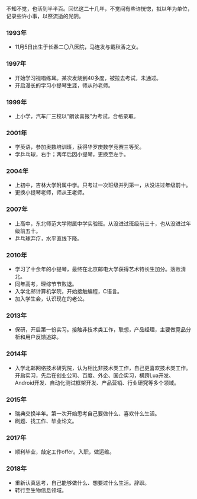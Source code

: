 不知不觉，也活到半半百。回忆这二十几年，不觉间有些许恍惚，拟以年为单位，记录些许小事，以祭流逝的光阴。

### 1993年

* 11月5日出生于长春二〇八医院，马连发与戴秋香之女。

### 1997年

* 开始学习视唱练耳。某次发烧到40多度，被拉去考试，未通过。
* 开启漫长的学习小提琴生涯，师从孙老师。

### 1999年

* 上小学，汽车厂三校以“朗读喜报”为考试，合格录取。

### 2001年

* 学英语，参加奥数培训班，获得华罗庚数学竞赛三等奖。
* 学乒乓球，右手；两年后因小提琴，更换至左手。

### 2004年

* 上初中，吉林大学附属中学。只考过一次班级并列第一，从没进过年级前十。
* 更换小提琴老师，师从王老师。

### 2007年

* 上高中，东北师范大学附属中学实验班。从没进过班级前三十，也从没进过年级前五十。
* 乒乓球弃疗，水平直线下降。

### 2010年

* 学习了十余年的小提琴，最终在北京邮电大学获得艺术特长生加分。落败清北。
* 同年高考，理综节节败退。
* 入学北邮计算机学院，开始接触编程，C语言。
* 加入学生会，认识现在的老公。

### 2013年

* 保研，开启第一份实习。接触非技术类工作，联想，产品经理，主要做竞品分析和用户反馈追踪。

### 2014年

* 入学北邮网络技术研究院，认为相比非技术类工作，自己更喜欢技术类工作。开启实习，先后在创业公司、百度、外企、国企实习，横跨Lua开发、Android开发、自动化测试框架开发、产品营销、行业研究等多个领域。

### 2015年

* 瑞典交换半年。第一次开始思考自己要做什么、喜欢什么生活。
* 刷题、找工作、毕业论文。

### 2017年

* 顺利毕业，敲定工作offer。入职，做运维。

### 2018年

* 重新认真思考，自己能够做什么、想要过什么生活。辞职。
* 转行至生物信息领域。















